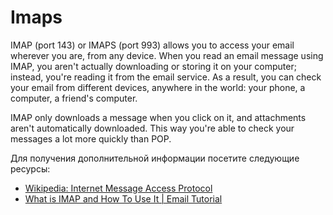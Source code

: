 # Imaps

IMAP (port 143) or IMAPS (port 993) allows you to access your email wherever you are, from any device. When you read an email message using IMAP, you aren't actually downloading or storing it on your computer; instead, you're reading it from the email service. As a result, you can check your email from different devices, anywhere in the world: your phone, a computer, a friend's computer.

IMAP only downloads a message when you click on it, and attachments aren't automatically downloaded. This way you're able to check your messages a lot more quickly than POP.

Для получения дополнительной информации посетите следующие ресурсы:

- [Wikipedia: Internet Message Access Protocol](https://en.wikipedia.org/wiki/Internet_Message_Access_Protocol)
- [What is IMAP and How To Use It | Email Tutorial](https://www.youtube.com/watch?v=cfXabGOA2s8)
